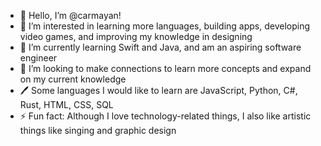- 👋 Hello, I’m @carmayan!
- 👀 I’m interested in learning more languages, building apps, developing video games, and improving my knowledge in designing
- 🌱 I’m currently learning Swift and Java, and am an aspiring software engineer
- 💞️ I’m looking to make connections to learn more concepts and expand on my current knowledge
- 🖊️ Some languages I would like to learn are JavaScript, Python, C#, Rust, HTML, CSS, SQL 
- ⚡ Fun fact: Although I love technology-related things, I also like artistic things like singing and graphic design

<!---
carmayan/carmayan is a ✨ special ✨ repository because its `README.md` (this file) appears on your GitHub profile.
You can click the Preview link to take a look at your changes.
--->
